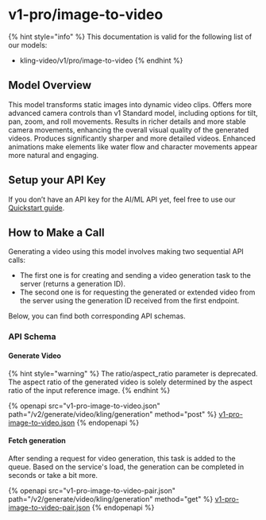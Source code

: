 # v1-pro/image-to-video

{% hint style="info" %}
This documentation is valid for the following list of our models:

* kling-video/v1/pro/image-to-video
{% endhint %}

## Model Overview

This model transforms static images into dynamic video clips. Offers more advanced camera controls than v1 Standard model, including options for tilt, pan, zoom, and roll movements. Results in richer details and more stable camera movements, enhancing the overall visual quality of the generated videos. Produces significantly sharper and more detailed videos. Enhanced animations make elements like water flow and character movements appear more natural and engaging.

## Setup your API Key

If you don’t have an API key for the AI/ML API yet, feel free to use our [Quickstart guide](https://docs.aimlapi.com/quickstart/setting-up).

## How to Make a Call

Generating a video using this model involves making two sequential API calls:

* The first one is for creating and sending a video generation task to the server (returns a generation ID).&#x20;
* The second one is for requesting the generated or extended video from the server using the generation ID received from the first endpoint.&#x20;

Below, you can find both corresponding API schemas.

### API Schema

#### Generate Video

{% hint style="warning" %}
The ratio/aspect\_ratio parameter is deprecated. The aspect ratio of the generated video is solely determined by the aspect ratio of the input reference image.
{% endhint %}

{% openapi src="v1-pro-image-to-video.json" path="/v2/generate/video/kling/generation" method="post" %}
[v1-pro-image-to-video.json](v1-pro-image-to-video.json)
{% endopenapi %}

#### Fetch generation

After sending a request for video generation, this task is added to the queue. Based on the service's load, the generation can be completed in seconds or take a bit more.&#x20;

{% openapi src="v1-pro-image-to-video-pair.json" path="/v2/generate/video/kling/generation" method="get" %}
[v1-pro-image-to-video-pair.json](v1-pro-image-to-video-pair.json)
{% endopenapi %}

